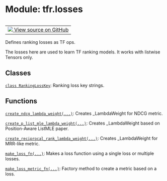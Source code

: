 <div itemscope itemtype="http://developers.google.com/ReferenceObject">
<meta itemprop="name" content="tfr.losses" />
<meta itemprop="path" content="Stable" />
</div>

# Module: tfr.losses

<!-- Insert buttons and diff -->

<table class="tfo-notebook-buttons tfo-api" align="left">

<td>
  <a target="_blank" href="https://github.com/tensorflow/ranking/tree/master/tensorflow_ranking/python/losses.py">
    <img src="https://www.tensorflow.org/images/GitHub-Mark-32px.png" />
    View source on GitHub
  </a>
</td></table>

Defines ranking losses as TF ops.


The losses here are used to learn TF ranking models. It works with listwise
Tensors only.

## Classes

[`class RankingLossKey`](../tfr/losses/RankingLossKey.md): Ranking loss key
strings.

## Functions

[`create_ndcg_lambda_weight(...)`](../tfr/losses/create_ndcg_lambda_weight.md):
Creates _LambdaWeight for NDCG metric.

[`create_p_list_mle_lambda_weight(...)`](../tfr/losses/create_p_list_mle_lambda_weight.md):
Creates _LambdaWeight based on Position-Aware ListMLE paper.

[`create_reciprocal_rank_lambda_weight(...)`](../tfr/losses/create_reciprocal_rank_lambda_weight.md):
Creates _LambdaWeight for MRR-like metric.

[`make_loss_fn(...)`](../tfr/losses/make_loss_fn.md): Makes a loss function
using a single loss or multiple losses.

[`make_loss_metric_fn(...)`](../tfr/losses/make_loss_metric_fn.md): Factory
method to create a metric based on a loss.
